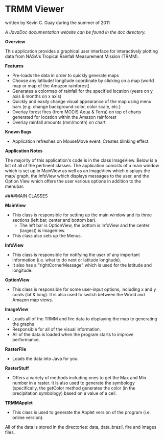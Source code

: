 TRMM Viewer
=========================

written by Kevin C. Guay during the summer of 2011

*A JavaDoc documentation website can be found in the doc directory.*

<applet code="bin/TRMMApplet.class" width="200" height ="600">

**Overview**

This application provides a graphical user interface for interactively plotting data from NASA's Tropical Rainfall Measurement Mission (TRMM). 

**Features**

* Pre-loads the data in order to quickly generate maps
* Choose any latitude/ longitude coordinate by clicking on a map (world map or map of the Amazon rainforest)
* Generates a colormap of rainfall for the specified location (years on y axis & months on x axis)
* Quickly and easily change visual appearance of the map using menu bars (e.g. change background color, color scale, etc.)
* Overlay forest fires (from MODIS Aqua & Terra) on top of charts generated for location within the Amazon rainforest
* Overlay rainfall amounts (mm/month) on chart

**Known Bugs**

* Application refreshes on MouseMove event. Creates blinking effect.

**Application Notes**

The majority of this application's code is in the class ImageView. Below is a list of all of the pertinent classes. The application consists of a main window which is set up in MainView as well as an ImageView which displays the map/ graph, the InfoView which displays messages to the user, and the Option View which offers the user various options in addition to the menubar.

####MAIN CLASSES

**MainView**
* This class is responsible for setting up the main window and its three sections (left bar, center and bottom bar).
	* The left bar is OptionView, the bottom is InfoView and the center (largest) is ImageView.
* This class also sets up the Menus.

**InfoView**
* This class is responsible for notifying the user of any important information (i.e. what to do next or latitude longitude). 
* It also has a "rightCornerMessage" which is used for the latitude and longitude.

**OptionView**
* This class is responsible for some user-input options, including x and y cords (lat & long). It is also used to switch between the World and Amazon map views.

**ImageView**
* Loads all of the TRMM and fire data to displaying the map to generating the graphs
* Responsible for all of the visual information.  
* All of the data is loaded when the program starts to improve performance.

**RasterFile**
* Loads the data into Java for you.

**RasterStuff**
* Offers a variety of methods including ones to get the Max and Min number in a raster. It is also used to generate the symbology (specifically, the getColor method generates the color (in the precipitation symbology) based on a value of a cell.

**TRMMApplet**
* This class is used to generate the Applet version of the program (i.e. online version).  
  
All of the data is stored in the directories: data, data_brazil, fire and images files.
  	